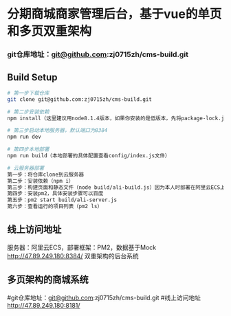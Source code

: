 # 分期商城商家管理后台，基于vue的单页和多页双重架构

### git仓库地址：git@github.com:zj0715zh/cms-build.git

## Build Setup

``` bash
# 第一步下载仓库
git clone git@github.com:zj0715zh/cms-build.git

# 第二步安装依赖
npm install（这里建议用node8.1.4版本，如果你安装的是低版本，先将package-lock.json文件删除再安装）

# 第三步启动本地服务器，默认端口为8384
npm run dev

# 第四步本地部署
npm run build（本地部署的具体配置查看config/index.js文件）

# 云服务器部署
第一步：将仓库clone到云服务器
第二步：安装依赖（npm i）
第三步：构建页面和静态文件（node build/ali-build.js）因为本人时部署在阿里云ECS上的，所以取了个这个名字
第四步：安装pm2，具体安装步骤可以百度
第五步：pm2 start build/ali-server.js
第六步：查看运行的项目列表（pm2 ls）
```

## 线上访问地址
服务器：阿里云ECS，部署框架：PM2，数据基于Mock
http://47.89.249.180:8384/ 双重架构的后台系统


## 多页架构的商城系统
#git仓库地址：git@github.com:zj0715zh/cms-build.git
#线上访问地址 http://47.89.249.180:8181/

